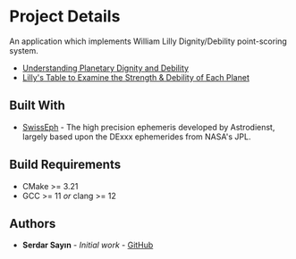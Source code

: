 # Project Details

An application which implements William Lilly Dignity/Debility point-scoring system. 
* [Understanding Planetary Dignity and Debility](http://www.skyscript.co.uk/dignities.html)
* [Lilly's Table to Examine the Strength & Debility of Each Planet](http://www.skyscript.co.uk/dig5.html#liltab)

## Built With

* [SwissEph](http://www.astro.com/swisseph/swephinfo_e.htm) - The high precision ephemeris developed by Astrodienst, largely based upon the DExxx ephemerides from NASA's JPL.

## Build Requirements
* CMake >= 3.21
* GCC >= 11 *or* clang >= 12



## Authors

* **Serdar Sayın** - *Initial work* - [GitHub](https://github.com/ssayin)
